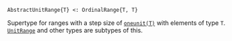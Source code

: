```
AbstractUnitRange{T} <: OrdinalRange{T, T}
```

Supertype for ranges with a step size of [`oneunit(T)`](@ref) with elements of type `T`. [`UnitRange`](@ref) and other types are subtypes of this.
